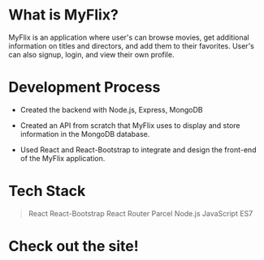 # What is MyFlix? 

MyFlix is an application where user's can browse movies, get additional information on titles and directors, and add them to their favorites. User's can also signup, login, and view their own profile. 

# Development Process

- Created the backend with Node.js, Express, MongoDB
* Created an API from scratch that MyFlix uses to display and store information in the MongoDB database.
+ Used React and React-Bootstrap to integrate and design the front-end of the MyFlix application. 

# Tech Stack 

> React 
> React-Bootstrap
> React Router
> Parcel
> Node.js
> JavaScript ES7

# Check out the site!
